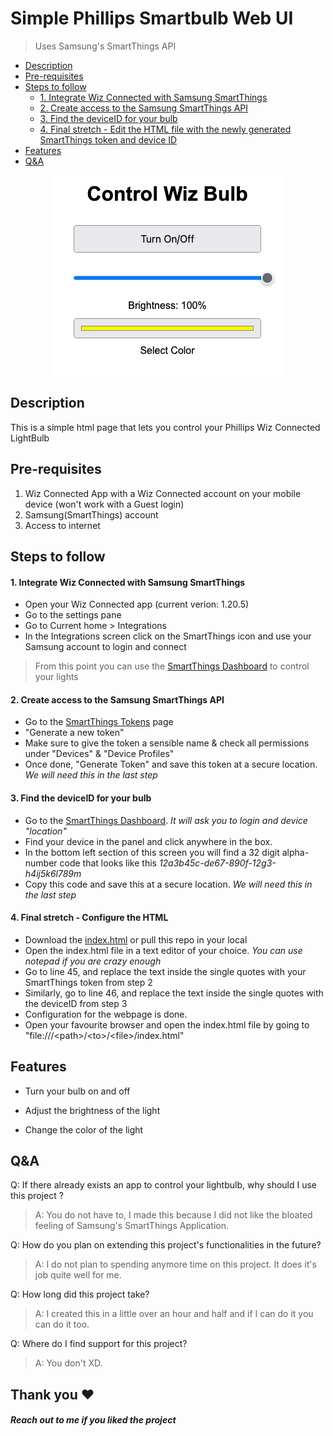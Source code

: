 # Simple Phillips Smartbulb Web UI
>
> Uses Samsung's SmartThings API

<!--toc:start-->
- [Description](#description)
- [Pre-requisites](#pre-requisites)
- [Steps to follow](#steps-to-follow)
  - [1. Integrate Wiz Connected with Samsung SmartThings](#1-integrate-wiz-connected-with-samsung-smartthings)
  - [2. Create access to the Samsung SmartThings API](#2-create-access-to-the-samsung-smartthings-api)
  - [3. Find the deviceID for your bulb](#3-find-the-deviceid-for-your-bulb)
  - [4. Final stretch - Edit the HTML file with the newly generated SmartThings token and device ID](#4-final-stretch-edit-the-html-file-with-the-newly-generated-smartthings-token-and-device-id)
- [Features](#features)
- [Q&A](#qa)
<!--toc:end-->

<p align="center">
  <img alt="Image of implementation" src="./assets/Screenshot 2024-10-13 at 19-34-53 SmartThings Wiz Bulb Control.png">
</p>

## Description

This is a simple html page that lets you control your Phillips Wiz Connected LightBulb

## Pre-requisites

1. Wiz Connected App with a Wiz Connected account on your mobile device (won't work with a Guest login)
2. Samsung(SmartThings) account
3. Access to internet

## Steps to follow

#### 1. Integrate Wiz Connected with Samsung SmartThings

- Open your Wiz Connected app (current verion: 1.20.5)
- Go to the settings pane
- Go to Current home > <Home name of your device> Integrations
- In the Integrations screen click on the SmartThings icon and use your Samsung account to login and connect

> From this point you can use the [SmartThings Dashboard](https://my.smartthings.com/) to control your lights

#### 2. Create access to the Samsung SmartThings API

- Go to the [SmartThings Tokens]("https://account.smartthings.com/tokens") page
- "Generate a new token"
- Make sure to give the token a sensible name & check all permissions under "Devices" & "Device Profiles"
- Once done, "Generate Token" and save this token at a secure location. *We will need this in the last step*

#### 3. Find the deviceID for your bulb

- Go to the [SmartThings Dashboard](https://my.smartthings.com/). *It will ask you to login and device "location"*
- Find your device in the panel and click anywhere in the box.
- In the bottom left section of this screen you will find a 32 digit alpha-number code that looks like this *12a3b45c-de67-890f-12g3-h4ij5k6l789m*
- Copy this code and save this at a secure location. *We will need this in the last step*

#### 4. Final stretch - Configure the HTML

- Download the [index.html](https://github.com/achaldesai/lightBulb/blob/main/index.html) or pull this repo in your local
- Open the index.html file in a text editor of your choice. *You can use notepad if you are crazy enough*
- Go to line 45, and replace the text inside the single quotes with your SmartThings token from step 2
- Similarly, go to line 46, and replace the text inside the single quotes with the deviceID from step 3
- Configuration for the webpage is done.
- Open your favourite browser and open the index.html file by going to "file:///\<path\>/\<to\>/\<file\>/index.html"

## Features

- Turn your bulb on and off

- Adjust the brightness of the light

- Change the color of the light

## Q&A

Q: If there already exists an app to control your lightbulb, why should I use this project ?
> A: You do not have to, I made this because I did not like the bloated feeling of Samsung's SmartThings Application.

Q: How do you plan on extending this project's functionalities in the future?
> A: I do not plan to spending anymore time on this project. It does it's job quite well for me.

Q: How long did this project take?
> A: I created this in a little over an hour and half and if I can do it you can do it too.

Q: Where do I find support for this project?
> A: You don't XD.

## Thank you ❤️

#### *Reach out to me if you liked the project*
